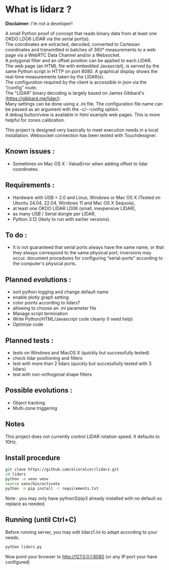 # What is lidarz ?  
**Disclaimer:** I'm not a developer!  

A small Python proof of concept that reads binary data from at least one OKDO LDO6 LIDAR via the serial port(s).  
The coordinates are extracted, decoded, converted to Cartesian coordinates and transmitted in batches of 360° measurements to a web page via a WebRTC Data Channel and/or a Websocket.  
A polygonal filter and an offset position can be applied to each LIDAR.  
The web page (an HTML file with embedded Javascript), is served by the same Python script in HTTP on port 8080. A graphical display shows the real-time measurements taken by the LIDAR(s).   
The configuration required by the client is accessible in json via the “/config” route.  
The "LIDAR" binary decoding is largely based on James Gibbard's (https://gibbard.me/lidar/).  
Many settings can be done using a .ini file. The configuration file name can be passed as an argument with the -c/--config option.  
A debug button/view is available in html example web pages. This is more helpful for zones calibration.  

This project is designed very basically to meet execution needs in a local installation. Websocket connection has been tested with Touchdesigner.

## Known issues :
- Sometimes on Mac OS X : ValueError when adding offset to lidar coordinates.

## Requirements :
- Hardware with USB > 2.0 and Linux, Windows or Mac OS X (Tested on Ubuntu 24.04, 22.04, Windows 11 and Mac OS X Sequoia),
- at least one OKDO LIDAR LD06 (small, inexpensive LIDAR),
- as many USB / Serial dongle per LIDAR,
- Python 3.12 (likely to run with earlier versions).

## To do :  
- It is not guaranteed that serial ports always have the same name, or that they always correspond to the same physical port; inversions may occur. document procedures for configuring “serial-ports” according to the computer's physical ports.

## Planned evolutions :
- sort python logging and change default name
- enable plotly graph setting
- color points according to lidars?
- allowing to choose an .ini parameter file
- Manage script termination
- Write Python/HTML/Javascript code cleanly (I need help)
- Optimize code

## Planned tests :
- tests on Windows and MacOS X (quickly but successfully tested)
- check lidar positioning and filters
- test with more than 2 lidars (quickly but successfully tested with 3 lidars)
- test with non-orthogonal shape filters

## Possible evolutions :
- Object tracking
- Multi-zone triggering

## Notes  
This project does not currently control LIDAR rotation speed. It defaults to 10Hz.

## Install procedure  
```bash
git clone https://github.com/alcoralcor/lidarz.git
cd lidarz
python -m venv venv
source venv/bin/activate
python -m pip install -r requirements.txt
```
Note : you may only have python3/pip3 already installed with no default so replace as needed.


## Running (until Ctrl+C)
Before running server, you may edit lidarz1.ini to adapt according to your needs.
  
```bash
python lidarz.py
```
Now point your browser to http://127.0.0.1:8080 (or any IP:port your have configured)
